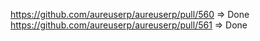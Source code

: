 https://github.com/aureuserp/aureuserp/pull/560 => Done
https://github.com/aureuserp/aureuserp/pull/561 => Done
